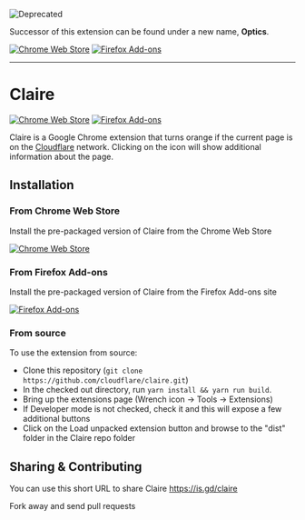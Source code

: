 ![Deprecated](https://img.shields.io/badge/STATUS-DEPRECATED-E81403)

Successor of this extension can be found under a new name, **Optics**.

[![Chrome Web Store](https://img.shields.io/chrome-web-store/v/mdjgbjnbdnhneejmmaabmccfehigbjbe.svg)](https://chrome.google.com/webstore/detail/optics/mdjgbjnbdnhneejmmaabmccfehigbjbe)
[![Firefox Add-ons](https://img.shields.io/amo/v/cloudflare-optics.svg)](https://addons.mozilla.org/firefox/addon/cloudflare-optics/)

---

# Claire
[![Chrome Web Store](https://img.shields.io/chrome-web-store/v/fgbpcgddpmjmamlibbaobboigaijnmkl.svg?style=flat-square)](https://chrome.google.com/webstore/detail/claire/fgbpcgddpmjmamlibbaobboigaijnmkl)
[![Firefox Add-ons](https://img.shields.io/amo/v/cloudflare-claire.svg?style=flat-square)](https://addons.mozilla.org/en-US/firefox/addon/cloudflare-claire/)

Claire is a Google Chrome extension that turns orange if the current page is on the [Cloudflare](https://www.cloudflare.com) network.
Clicking on the icon will show additional information about the page.

## Installation

### From Chrome Web Store

Install the pre-packaged version of Claire from the Chrome Web Store

[![Chrome Web Store](https://developer.chrome.com/webstore/images/ChromeWebStore_BadgeWBorder_v2_206x58.png)](https://chrome.google.com/webstore/detail/claire/fgbpcgddpmjmamlibbaobboigaijnmkl)

### From Firefox Add-ons

Install the pre-packaged version of Claire from the Firefox Add-ons site

[![Firefox Add-ons](https://addons.cdn.mozilla.net/static/img/addons-buttons/AMO-button_1.png)](https://addons.mozilla.org/en-US/firefox/addon/cloudflare-claire/)

### From source

To use the extension from source:

* Clone this repository (`git clone https://github.com/cloudflare/claire.git`)
* In the checked out directory, run `yarn install && yarn run build`.
* Bring up the extensions page (Wrench icon -> Tools -> Extensions)
* If Developer mode is not checked, check it and this will expose a few additional buttons
* Click on the Load unpacked extension button and browse to the "dist" folder in the Claire repo folder

## Sharing & Contributing

You can use this short URL to share Claire https://is.gd/claire

Fork away and send pull requests
